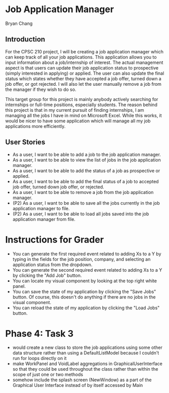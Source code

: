 # Job Application Manager
Bryan Chang

## Introduction

For the CPSC 210 project, I will be creating a 
job application manager which can keep track of all
your job applications. This application allows you to input 
information about a job/internship of interest. The actual management aspect 
is that users can update their job application status 
to prospective (simply interested in applying) or applied. 
The user can also update the final status which states whether they have 
accepted a job offer, turned down a job offer, 
or got rejected. I will also let the user manually 
remove a job from the manager if they wish to do so.

This target group for this project is mainly anybody 
actively searching for internships or full-time positions, 
especially students. The reason behind this project
is that in my current pursuit of finding internships,
I am managing all the jobs I have in mind on Microsoft
Excel. While this works, it would be nicer to have
some application which will manage all my job applications
more efficiently.

## User Stories
- As a user, I want to be able to add a job to the job application manager.
- As a user, I want to be able to view the list of jobs in the job application manager.
- As a user, I want to be able to add the status of a job as prospective or applied.
- As a user, I want to be able to add the final status of a job to accepted job offer, turned down job offer, or rejected.
- As a user, I want to be able to remove a job from the job application manager.
- (P2) As a user, I want to be able to save all the jobs currently in the job application manager to file.
- (P2) As a user, I want to be able to load all jobs saved into the job application manager from file.

# Instructions for Grader

- You can generate the first required event related to adding Xs to a Y by typing in the fields for the job position, company, and selecting an application status from the dropdown.
- You can generate the second required event related to adding Xs to a Y by clicking the "Add Job" button.
- You can locate my visual component by looking at the top right white panel.
- You can save the state of my application by clicking the "Save Jobs" button. Of course, this doesn't do anything if there are no jobs in the visual component.
- You can reload the state of my application by clicking the "Load Jobs" button.

# Phase 4: Task 3
- would create a new class to store the job applications using some other data structure rather than using a DefaultListModel because I couldn't run for loops directly on it
- make WorkPanel and VoidLabel aggregations in GraphicalUserInterface so that they could be used throughout the class rather than within the scope of just one or two methods
- somehow include the splash screen (NewWindow) as a part of the Graphical User Interface instead of by itself accessed by Main